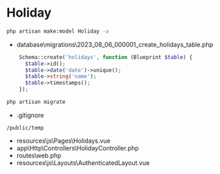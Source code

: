 # Holiday

```bash
php artisan make:model Holiday -a
```

- database\migrations\2023_08_06_000001_create_holidays_table.php

```php
    Schema::create('holidays', function (Blueprint $table) {
      $table->id();
      $table->date('date')->unique();
      $table->string('name');
      $table->timestamps();
    });
```

```bash
php artisan migrate
```

- .gitignore

```text
/public/temp
```

- resources\js\Pages\Holidays.vue
- app\Http\Controllers\HolidayController.php
- routes\web.php
- resources\js\Layouts\AuthenticatedLayout.vue
